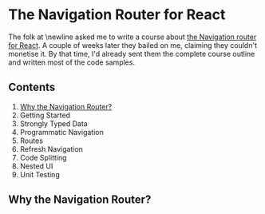 # The Navigation Router for React

The folk at \newline asked me to write a course about [the Navigation router for React](https://grahammendick.github.io/navigation/). A couple of weeks later they bailed on me, claiming they couldn't monetise it. By that time, I'd already sent them the complete course outline and written most of the code samples.

## Contents

1. [Why the Navigation Router?](#why-the-navigation-router)
2. Getting Started
3. Strongly Typed Data
4. Programmatic Navigation
5. Routes
6. Refresh Navigation
7. Code Splitting
8. Nested UI
9. Unit Testing

## Why the Navigation Router?